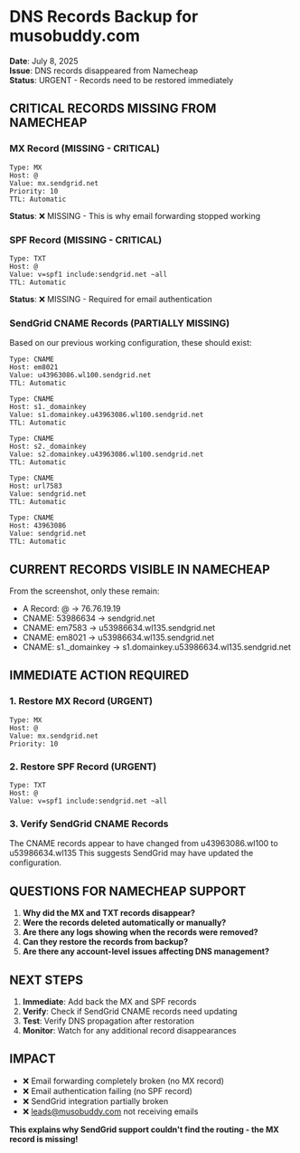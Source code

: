 # DNS Records Backup for musobuddy.com
**Date**: July 8, 2025  
**Issue**: DNS records disappeared from Namecheap  
**Status**: URGENT - Records need to be restored immediately  

## CRITICAL RECORDS MISSING FROM NAMECHEAP

### MX Record (MISSING - CRITICAL)
```
Type: MX
Host: @
Value: mx.sendgrid.net
Priority: 10
TTL: Automatic
```
**Status**: ❌ MISSING - This is why email forwarding stopped working

### SPF Record (MISSING - CRITICAL) 
```
Type: TXT
Host: @
Value: v=spf1 include:sendgrid.net ~all
TTL: Automatic
```
**Status**: ❌ MISSING - Required for email authentication

### SendGrid CNAME Records (PARTIALLY MISSING)
Based on our previous working configuration, these should exist:

```
Type: CNAME
Host: em8021
Value: u43963086.wl100.sendgrid.net
TTL: Automatic

Type: CNAME
Host: s1._domainkey
Value: s1.domainkey.u43963086.wl100.sendgrid.net
TTL: Automatic

Type: CNAME
Host: s2._domainkey  
Value: s2.domainkey.u43963086.wl100.sendgrid.net
TTL: Automatic

Type: CNAME
Host: url7583
Value: sendgrid.net
TTL: Automatic

Type: CNAME
Host: 43963086
Value: sendgrid.net
TTL: Automatic
```

## CURRENT RECORDS VISIBLE IN NAMECHEAP
From the screenshot, only these remain:
- A Record: @ → 76.76.19.19
- CNAME: 53986634 → sendgrid.net
- CNAME: em7583 → u53986634.wl135.sendgrid.net  
- CNAME: em8021 → u53986634.wl135.sendgrid.net
- CNAME: s1._domainkey → s1.domainkey.u53986634.wl135.sendgrid.net

## IMMEDIATE ACTION REQUIRED

### 1. Restore MX Record (URGENT)
```
Type: MX
Host: @
Value: mx.sendgrid.net
Priority: 10
```

### 2. Restore SPF Record (URGENT)
```
Type: TXT
Host: @
Value: v=spf1 include:sendgrid.net ~all
```

### 3. Verify SendGrid CNAME Records
The CNAME records appear to have changed from u43963086.wl100 to u53986634.wl135
This suggests SendGrid may have updated the configuration.

## QUESTIONS FOR NAMECHEAP SUPPORT

1. **Why did the MX and TXT records disappear?**
2. **Were the records deleted automatically or manually?**
3. **Are there any logs showing when the records were removed?**
4. **Can they restore the records from backup?**
5. **Are there any account-level issues affecting DNS management?**

## NEXT STEPS

1. **Immediate**: Add back the MX and SPF records
2. **Verify**: Check if SendGrid CNAME records need updating
3. **Test**: Verify DNS propagation after restoration
4. **Monitor**: Watch for any additional record disappearances

## IMPACT

- ❌ Email forwarding completely broken (no MX record)
- ❌ Email authentication failing (no SPF record)  
- ❌ SendGrid integration partially broken
- ❌ leads@musobuddy.com not receiving emails

**This explains why SendGrid support couldn't find the routing - the MX record is missing!**
